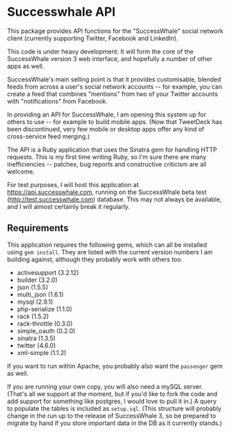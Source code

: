 Successwhale API
================

This package provides API functions for the "SuccessWhale" social network client (currently supporting Twitter, Facebook and LinkedIn).

This code is under heavy development. It will form the core of the SuccessWhale version 3 web interface, and hopefully a number of other apps as well.

SuccessWhale's main selling point is that it provides customisable, blended feeds from across a user's social network accounts -- for example, you can create a feed that combines "mentions" from two of your Twitter accounts with "notifications" from Facebook.

In providing an API for SuccessWhale, I am opening this system up for others to use -- for example to build mobile apps. (Now that TweetDeck has been discontinued, very few mobile or desktop apps offer any kind of cross-service feed merging.)

The API is a Ruby application that uses the Sinatra gem for handling HTTP requests. This is my first time writing Ruby, so I'm sure there are many inefficiencies -- patches, bug reports and constructive criticism are all welcome.

For test purposes, I will host this application at https://api.successwhale.com, running on the SuccessWhale beta test (http://test.successwhale.com) database. This may not always be available, and I will almost certainly break it regularly.

Requirements
------------

This application requires the following gems, which can all be installed using `gem install`. They are listed with the current version numbers I am building against, although they probably work with others too.

* activesupport (3.2.12)
* builder (3.2.0)
* json (1.5.5)
* multi_json (1.6.1)
* mysql (2.9.1)
* php-serialize (1.1.0)
* rack (1.5.2)
* rack-throttle (0.3.0)
* simple_oauth (0.2.0)
* sinatra (1.3.5)
* twitter (4.6.0)
* xml-simple (1.1.2)

If you want to run within Apache, you probably also want the `passenger` gem as well.

If you are running your own copy, you will also need a mySQL server. (That's all we support at the moment, but if you'd like to fork the code and add support for something like postgres, I would love to pull it in.)  A query to populate the tables is included as `setup.sql`. (This structure will probably change in the run up to the release of SuccessWhale 3, so be prepared to migrate by hand if you store important data in the DB as it currently stands.)